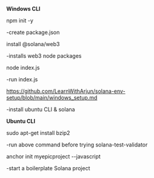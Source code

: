 **Windows CLI**

npm init -y

-create package.json

install @solana/web3

-installs web3 node packages

node index.js

-run index.js

https://github.com/LearnWithArjun/solana-env-setup/blob/main/windows_setup.md

-install ubuntu CLI & solana


**Ubuntu CLI**

sudo apt-get install bzip2

-run above command before trying solana-test-validator

anchor init myepicproject --javascript

-start a boilerplate Solana project
